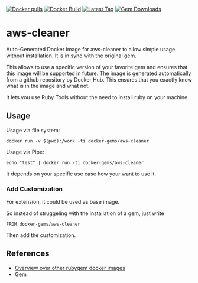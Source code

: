 [![Docker pulls](https://img.shields.io/docker/pulls/rubygem/aws-cleaner.svg)](https://hub.docker.com/r/rubygem/aws-cleaner/)
[![Docker Build](https://img.shields.io/docker/automated/rubygem/aws-cleaner.svg)](https://hub.docker.com/r/rubygem/aws-cleaner/)
[![Latest Tag](https://img.shields.io/github/tag/docker-rubygem/aws-cleaner.svg)](https://hub.docker.com/r/rubygem/aws-cleaner/)
[![Gem Downloads](https://img.shields.io/gem/dt/aws-cleaner.svg)](https://rubygems.org/gems/aws-cleaner/)
# aws-cleaner

Auto-Generated Docker image for aws-cleaner to allow simple usage without installation.
It is in sync with the original gem.

This allows to use a specific version of your favorite gem and ensures that this image will be supported in future.
The image is generated automatically from a github repository by Docker Hub.
This ensures that you exactly know what is in the image and what not.

It lets you use Ruby Tools without the need to install ruby on your machine.

## Usage

Usage via file system:

`docker run -v $(pwd):/work -ti docker-gems/aws-cleaner`

Usage via Pipe:

`echo "test" | docker run -ti docker-gems/aws-cleaner`

It depends on your specific use case how your want to use it.

### Add Customization

For extension, it could be used as base image.

So instead of struggeling with the installation of a gem, just write

`FROM docker-gems/aws-cleaner`

Then add the customization.

## References

 - [Overview over other rubygem docker images](https://github.com/thinkbot/docker-rubygem)
 - [Gem](https://rubygems.org/gems/aws-cleaner/)
